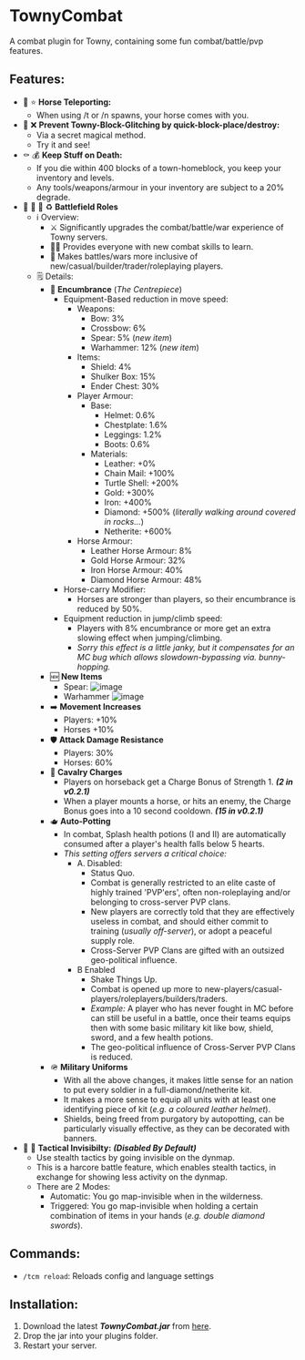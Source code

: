 # TownyCombat
A combat plugin for Towny, containing some fun combat/battle/pvp features.

## Features:
- :horse: :star: **Horse Teleporting:**
  - When using /t or /n spawns, your horse comes with you.
- :snake: :x: **Prevent Towny-Block-Glitching by quick-block-place/destroy:**
  - Via a secret magical method.
  - Try it and see!
- :coffin: :moneybag: **Keep Stuff on Death:**
  - If you die within 400 blocks of a town-homeblock, you keep your inventory and levels.
  - Any tools/weapons/armour in your inventory are subject to a 20% degrade.
- :guard: :guard: :guard: :recycle: **Battlefield Roles**
  - :information_source: Overview:
    - :crossed_swords: Significantly upgrades the combat/battle/war experience of Towny servers.
    - :student: Provides everyone with new combat skills to learn.
    - :rainbow: Makes battles/wars more inclusive of new/casual/builder/trader/roleplaying  players.
  - :spiral_notepad: Details:
    - :left_luggage: **Encumbrance** (*The Centrepiece*)
      - Equipment-Based reduction in move speed:
        - Weapons:
          - Bow: 3%
          - Crossbow: 6%
          - Spear: 5% (*new item*)
          - Warhammer: 12% (*new item*)
        - Items:
          - Shield: 4%
          - Shulker Box: 15%
          - Ender Chest: 30%
        - Player Armour:
          - Base:
            - Helmet: 0.6%
            - Chestplate: 1.6%
            - Leggings: 1.2%
            - Boots: 0.6%
          - Materials:
            - Leather: +0%
            - Chain Mail: +100%
            - Turtle Shell: +200%
            - Gold: +300%
            - Iron: +400%
            - Diamond: +500% (*literally walking around covered in rocks...*)
            - Netherite: +600%
        - Horse Armour:
          - Leather Horse Armour: 8%
          - Gold Horse Armour: 32%
          - Iron Horse Armour: 40%
          - Diamond Horse Armour: 48%      
      - Horse-carry Modifier:
        - Horses are stronger than players, so their encumbrance is reduced by 50%.
      - Equipment reduction in jump/climb speed:
        - Players with 8% encumbrance or more get an extra slowing effect when jumping/climbing.
        - *Sorry this effect is a little janky, but it compensates for an MC bug which allows slowdown-bypassing via. bunny-hopping.*
    - :new: **New Items**
      - Spear:
        ![image](https://user-images.githubusercontent.com/50219223/162958194-a7ecd2ae-c880-49be-afb9-6838d21e2a4d.png)
      - Warhammer
        ![image](https://user-images.githubusercontent.com/50219223/162962278-0a172a1c-3f6f-4299-89bc-b92700c2b288.png)
    - :arrow_right: **Movement Increases**
      - Players: +10%
      - Horses +10%
    - :shield: **Attack Damage Resistance**
      - Players: 30%
      - Horses: 60%
    - :horse_racing: **Cavalry Charges**  
      - Players on horseback get a Charge Bonus of Strength 1.  ***(2 in v0.2.1)***
      - When a player mounts a horse, or hits an enemy, the Charge Bonus goes into a 10 second cooldown. ***(15 in v0.2.1)***
    - :teapot: **Auto-Potting**
      - In combat, Splash health potions (I and II) are automatically consumed after a player's health falls below 5 hearts.
      - *This setting offers servers a critical choice:*
        - A. Disabled: 
          - Status Quo.
          - Combat is generally restricted to an elite caste of highly trained 'PVP'ers', 
            often non-roleplaying and/or belonging to cross-server PVP clans.
          - New players are correctly told that they are effectively useless in combat, 
            and should either commit to training (*usually off-server*), or adopt a peaceful supply role.
          - Cross-Server PVP Clans are gifted with an outsized geo-political influence.
        - B Enabled
          - Shake Things Up.
          - Combat is opened up more to new-players/casual-players/roleplayers/builders/traders.
          - *Example:* A player who has never fought in MC before can still be useful in a battle, 
            once their teams equips then with some basic military kit like bow, shield, sword, and a few health potions.
          - The geo-political influence of Cross-Server PVP Clans is reduced.
    - :military_helmet: **Military Uniforms**
      - With all the above changes, it makes little sense for an nation to put every soldier in a full-diamond/netherite kit.
      - It makes a more sense to equip all units with at least one identifying piece of kit (*e.g. a coloured leather helmet*).
      - Shields, being freed from purgatory by autopotting, can be particularly visually effective, as they can be decorated with banners. 
- :bust_in_silhouette: :footprints: **Tactical Invisibilty:** ***(Disabled By Default)***
  - Use stealth tactics by going invisible on the dynmap.
  - This is a harcore battle feature, which enables stealth tactics, in exchange for showing less activity on the dynmap.
  - There are 2 Modes:
    - Automatic: You go map-invisible when in the wilderness.
    - Triggered: You go map-invisible when holding a certain combination of items in your hands (*e.g. double diamond swords*).  
 
## Commands:
- ```/tcm reload```: Reloads config and language settings

## Installation:
1. Download the latest ***TownyCombat.jar*** from [here](https://github.com/TownyAdvanced/TownyCombat/releases).
2. Drop the jar into your plugins folder.
3. Restart your server.
